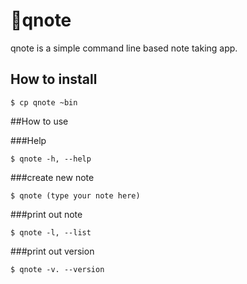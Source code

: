 # 📝qnote 
qnote is a simple command line based note taking app. 


## How to install
```$ cp qnote ~bin```

##How to use

###Help

```$ qnote -h, --help```


###create new note

```$ qnote (type your note here)```


###print out note

```$ qnote -l, --list```


###print out version

```$ qnote -v. --version```
